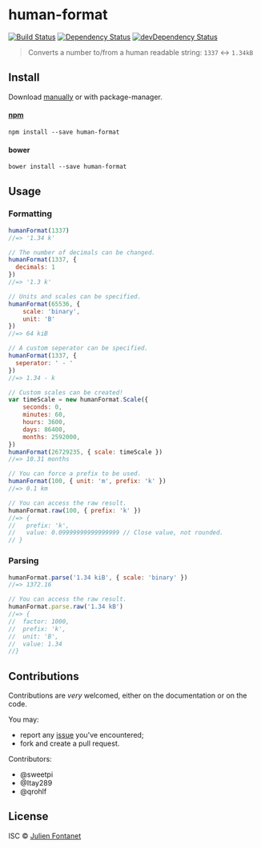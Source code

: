 # human-format

[![Build Status](https://img.shields.io/travis/julien-f/human-format/master.svg)](http://travis-ci.org/julien-f/human-format)
[![Dependency Status](https://david-dm.org/julien-f/human-format/status.svg?theme=shields.io)](https://david-dm.org/julien-f/human-format)
[![devDependency Status](https://david-dm.org/julien-f/human-format/dev-status.svg?theme=shields.io)](https://david-dm.org/julien-f/human-format#info=devDependencies)

> Converts a number to/from a human readable string: `1337` ↔ `1.34kB`


## Install

Download [manually](https://github.com/julien-f/human-format/releases) or with package-manager.

#### [npm](https://npmjs.org/package/human-format)

```
npm install --save human-format
```

#### bower

```
bower install --save human-format
```

## Usage

### Formatting

```javascript
humanFormat(1337)
//=> '1.34 k'

// The number of decimals can be changed.
humanFormat(1337, {
  decimals: 1
})
//=> '1.3 k'

// Units and scales can be specified.
humanFormat(65536, {
	scale: 'binary',
	unit: 'B'
})
//=> 64 kiB

// A custom seperator can be specified.
humanFormat(1337, {
  seperator: ' - '
})
//=> 1.34 - k

// Custom scales can be created!
var timeScale = new humanFormat.Scale({
	seconds: 0,
	minutes: 60,
	hours: 3600,
	days: 86400,
	months: 2592000,
})
humanFormat(26729235, { scale: timeScale })
//=> 10.31 months

// You can force a prefix to be used.
humanFormat(100, { unit: 'm', prefix: 'k' })
//=> 0.1 km

// You can access the raw result.
humanFormat.raw(100, { prefix: 'k' })
//=> {
//   prefix: 'k',
//   value: 0.09999999999999999 // Close value, not rounded.
// }
```

### Parsing

```javascript
humanFormat.parse('1.34 kiB', { scale: 'binary' })
//=> 1372.16

// You can access the raw result.
humanFormat.parse.raw('1.34 kB')
//=> {
//  factor: 1000,
//  prefix: 'k',
//  unit: 'B',
//  value: 1.34
//}
```

## Contributions

Contributions are *very* welcomed, either on the documentation or on
the code.

You may:

- report any [issue](https://github.com/julien-f/human-format/issues)
  you've encountered;
- fork and create a pull request.

Contributors:

- @sweetpi
- @Itay289
- @qrohlf

## License

ISC © [Julien Fontanet](http://julien.isonoe.net)
